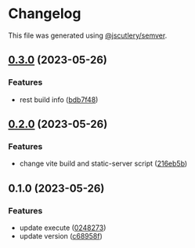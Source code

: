 # Changelog

This file was generated using [@jscutlery/semver](https://github.com/jscutlery/semver).

## [0.3.0](https://github.com/worldprinter/tools/compare/v0.2.0...v0.3.0) (2023-05-26)


### Features

* rest build info ([bdb7f48](https://github.com/worldprinter/tools/commit/bdb7f48f9b4eae922903f5f629cd378a3acdc0ff))

## [0.2.0](https://github.com/worldprinter/tools/compare/v0.1.0...v0.2.0) (2023-05-26)


### Features

* change vite build and static-server script ([216eb5b](https://github.com/worldprinter/tools/commit/216eb5b68e3250c1880168d4ab52b95c6ce364f0))

## 0.1.0 (2023-05-26)


### Features

* update execute ([0248273](https://github.com/worldprinter/tools/commit/02482734825a78d1e3d40657379b38f5093c1db6))
* update version ([c68958f](https://github.com/worldprinter/tools/commit/c68958f935504a5925d5e0a649e3073457096536))
